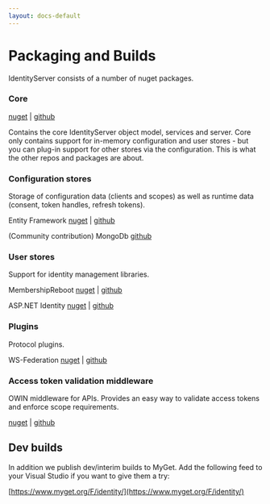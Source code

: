 ```yaml
---
layout: docs-default
---
```


# Packaging and Builds

IdentityServer consists of a number of nuget packages.

### Core

[nuget](https://www.nuget.org/packages/IdentityServer3/) | [github](https://github.com/identityserver/IdentityServer3)

Contains the core IdentityServer object model, services and server. Core only contains support for in-memory configuration and user stores - but you can plug-in support for other stores via the configuration. This is what the other repos and packages are about.

### Configuration stores
Storage of configuration data (clients and scopes) as well as runtime data (consent, token handles, refresh tokens).

Entity Framework [nuget](https://www.nuget.org/packages/IdentityServer3.EntityFramework/) | [github](https://github.com/identityserver/IdentityServer3.EntityFramework)

(Community contribution) MongoDb [github](https://github.com/jageall/IdentityServer.v3.MongoDb)

### User stores
Support for identity management libraries.

MembershipReboot [nuget](https://www.nuget.org/packages/IdentityServer3.MembershipReboot/) | [github](https://github.com/identityserver/IdentityServer3.MembershipReboot)

ASP.NET Identity [nuget](https://www.nuget.org/packages/IdentityServer3.AspNetIdentity/) | [github](https://github.com/identityserver/IdentityServer3.AspNetIdentity)

### Plugins
Protocol plugins.

WS-Federation [nuget](https://www.nuget.org/packages/IdentityServer3.WsFederation/) | [github](https://github.com/identityserver/IdentityServer3.WsFederation)

### Access token validation middleware
OWIN middleware for APIs. Provides an easy way to validate access tokens and enforce scope requirements.

[nuget](https://www.nuget.org/packages/IdentityServer3.AccessTokenValidation/) | [github](https://github.com/identityserver/IdentityServer.v3.AccessTokenValidation)

## Dev builds

In addition we publish dev/interim builds to MyGet.
Add the following feed to your Visual Studio if you want to give them a try:

[https://www.myget.org/F/identity/](https://www.myget.org/F/identity/)
